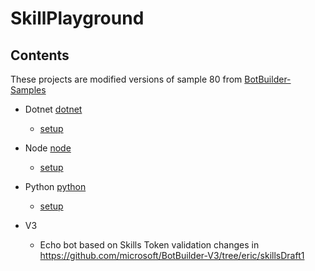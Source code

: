 # SkillPlayground

## Contents

These projects are modified versions of sample 80 from [BotBuilder-Samples](https://github.com/microsoft/BotBuilder-Samples)

- Dotnet
[dotnet](/media/dotnet.png)

    - [setup](https://github.com/microsoft/BotBuilder-Samples/tree/master/samples/csharp_dotnetcore/80.skills-simple-bot-to-bot)

- Node
[node](/media/node.png)

    - [setup](https://github.com/microsoft/BotBuilder-Samples/tree/master/samples/javascript_nodejs/80.skills-simple-bot-to-bot)

- Python
[python](/media/python.png)

    - [setup](https://github.com/microsoft/BotBuilder-Samples/tree/master/samples/python/80.skills-simple-bot-to-bot)

- V3
    - Echo bot based on Skills Token validation changes in https://github.com/microsoft/BotBuilder-V3/tree/eric/skillsDraft1
